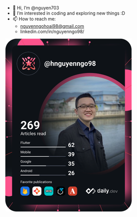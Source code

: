 - 👋 Hi, I’m @nguyen703
- 👀 I’m interested in coding and exploring new things :D
- 📫 How to reach me:
  + nguyenngohoai98@gmail.com
  + linkedin.com/in/nguyenngo98/

<a href="https://app.daily.dev/hnguyenngo98"><img src="https://github.com/nguyen703/nguyen703/blob/main/devcard.svg" width="400" alt="Nguyen's Dev Card"/></a>
